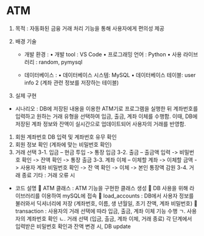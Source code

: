 # ATM
1. 목적
  : 자동화된 금융 거래 처리 기능을 통해 사용자에게 편의성 제공

2. 배경 기술
   - 개발 환경 :
• 개발 tool : VS Code
• 프로그래밍 언어 : Python
• 사용 라이브러리 : random, pymysql

   - 데이터베이스 :
• 데이터베이스 시스템: MySQL
• 데이터베이스 테이블: user info 2 (계좌 관련 정보를 저장하는 테이블)

3. 실제 구현
 - 시나리오
  : DB에 저장된 내용을 이용한 ATM기로 프로그램을 실행한 뒤 계좌번호를 입력하고 원하는 거래 유형을 선택하여 입금, 출금, 계좌 이체를 수행함. 이때, DB에 저장된 계좌 정보와 잔액이 실시간으로 업데이트되어 사용자의 거래를 반영함.

  1. 회원 계좌번호 DB 입력 및 계좌번호 유무 확인
  2. 회원 정보 확인 (계좌에 맞는 비밀번호 확인)
  3. 거래 선택 
 	3-1. 입금 – 현금 투입 -> 통장 입금
 	3-2. 출금 – 출금액 입력 -> 비밀번호 확인 -> 잔액 확인 -> 통장 출금
 	3-3. 계좌 이체 – 이체할 계좌 -> 이체할 금액 -> 사용자 계좌 비밀번호 확인 -> 잔
	     액 확인 -> 이체 -> 본인 통장액 감원
 	3-4. 거래 종료
  기타 : 거래 오류 시

  - 코드 설명
     ATM 클래스 : ATM 기능을 구현한 클래스 생성
     DB 사용을 위해 라이브러리를 이용하여 mySQL에 접속
     load_accounts : DB에서 사용자 정보를 불러와서 딕셔너리에 저장 (계좌번호, 이름, 생
      년월일, 초기 잔액, 계좌 비밀번호) 
     transaction : 사용자의 거래 선택에 따라 입금, 출금, 계좌 이체 기능 수행	ㄱ. 사용자의 계좌번호 확인
        ㄴ. 거래 선택 (입금, 출금, 계좌 이체, 거래 종료) 
           각 단계에서 입력받은 비밀번호 확인과 잔액 변경 시, DB update
